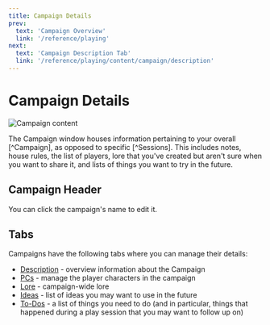 ```yaml
---
title: Campaign Details
prev: 
  text: 'Campaign Overview'
  link: '/reference/playing'
next: 
  text: 'Campaign Description Tab'
  link: '/reference/playing/content/campaign/description'
---
```

# Campaign Details

![Campaign content](/assets/images/campaign-content.webp)

The Campaign window houses information pertaining to your overall [^Campaign], as opposed to specific [^Sessions].  This includes notes, house rules, the list of players, lore that you've created but aren't sure when you want to share it, and lists of things you want to try in the future.

## Campaign Header
You can click the campaign's name to edit it.

## Tabs
Campaigns have the following tabs where you can manage their details:
* [Description](./description) - overview information about the Campaign
* [PCs](./pcs) - manage the player characters in the campaign
* [Lore](./lore) - campaign-wide lore
* [Ideas](./ideas) - list of ideas you may want to use in the future
* [To-Dos](./todos) - a list of things you need to do (and in particular, things that happened during a play session that you may want to follow up on)
